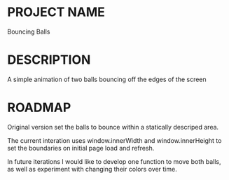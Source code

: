 # PROJECT NAME
Bouncing Balls

# DESCRIPTION
A simple animation of two balls bouncing off the edges of the screen

# ROADMAP
Original version set the balls to bounce within a statically descriped area. 

The current interation uses window.innerWidth and window.innerHeight to set the boundaries on initial page load and refresh.

In future iterations I would like to develop one function to move both balls, as well as experiment with changing their colors over time.
